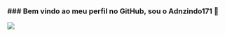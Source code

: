 ### ### Bem vindo ao meu perfil no GitHub, sou o Adnzindo171 👋
![](https://media.tenor.com/ILyaD6m_Sb4AAAAd/abell46s-reface.gif)
